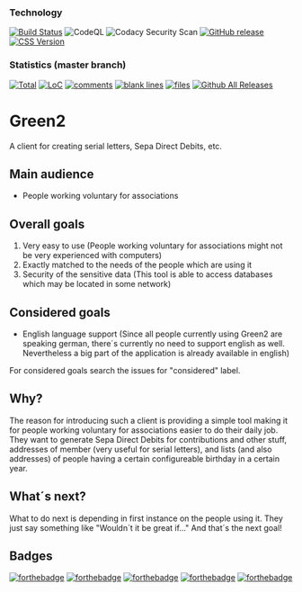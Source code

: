 ### Technology
[![Build Status](https://travis-ci.org/TrackerSB/Green2.svg?branch=master)](https://travis-ci.org/TrackerSB/Green2)
![CodeQL](https://github.com/TrackerSB/Green2/workflows/CodeQL/badge.svg)
![Codacy Security Scan](https://github.com/TrackerSB/Green2/workflows/Codacy%20Security%20Scan/badge.svg)
[![GitHub release](https://img.shields.io/github/release/trackersb/green2.svg)](https://github.com/TrackerSB/Green2)
[![CSS Version](https://img.shields.io/badge/CSS-3-blue.svg)](https://github.com/TrackerSB/Green2)

### Statistics (master branch)
[![Total](https://tokei.rs/b1/github/TrackerSB/Green2?category=lines)](https://github.com/TrackerSB/Green2)
[![LoC](https://tokei.rs/b1/github/TrackerSB/Green2?category=code)](https://github.com/TrackerSB/Green2)
[![comments](https://tokei.rs/b1/github/TrackerSB/Green2?category=comments)](https://github.com/TrackerSB/Green2)
[![blank lines](https://tokei.rs/b1/github/TrackerSB/Green2?category=blanks)](https://github.com/TrackerSB/Green2)
[![files](https://tokei.rs/b1/github/TrackerSB/Green2?category=files)](https://github.com/TrackerSB/Green2)
[![Github All Releases](https://img.shields.io/github/downloads/TrackerSB/Green2/total.svg)](https://github.com/TrackerSB/Green2)

# Green2
A client for creating serial letters, Sepa Direct Debits, etc.

## Main audience
* People working voluntary for associations

## Overall goals
1. Very easy to use (People working voluntary for associations might not be very experienced with computers)
2. Exactly matched to the needs of the people which are using it
3. Security of the sensitive data (This tool is able to access databases which may be located in some network)

## Considered goals
* English language support (Since all people currently using Green2 are speaking german, there´s currently no need to support english as well. Nevertheless a big part of the application is already available in english)

For considered goals search the issues for "considered" label.

## Why?
The reason for introducing such a client is providing a simple tool making it for people working voluntary for associations easier to do their daily job. They want to generate Sepa Direct Debits for contributions and other stuff, addresses of member (very useful for serial letters), and lists (and also addresses) of people having a certain configureable birthday in a certain year.

## What´s next?
What to do next is depending in first instance on the people using it. They just say something like "Wouldn´t it be great if..." And that´s the next goal!

## Badges
[![forthebadge](http://forthebadge.com/images/badges/uses-css.svg)](http://forthebadge.com)
[![forthebadge](http://forthebadge.com/images/badges/uses-git.svg)](http://forthebadge.com)
[![forthebadge](http://forthebadge.com/images/badges/powered-by-responsibility.svg)](http://forthebadge.com)
[![forthebadge](http://forthebadge.com/images/badges/no-ragrets.svg)](http://forthebadge.com)
[![forthebadge](http://forthebadge.com/images/badges/uses-badges.svg)](http://forthebadge.com)
